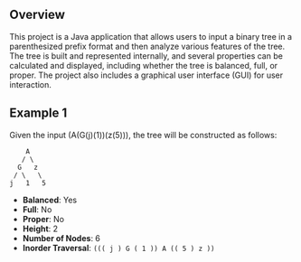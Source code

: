 ## Overview
This project is a Java application that allows users to input a binary tree in a parenthesized prefix format and then analyze various features of the tree. The tree is built and represented internally, and several properties can be calculated and displayed, including whether the tree is balanced, full, or proper. The project also includes a graphical user interface (GUI) for user interaction.

## Example 1
Given the input (A(G(j)(1))(z(5))), the tree will be constructed as follows:
```
    A
   / \
  G   z
 / \   \
j   1   5
```
- **Balanced**: Yes
- **Full**: No
- **Proper**: No
- **Height**: 2
- **Number of Nodes**: 6
- **Inorder Traversal**: `((( j ) G ( 1 )) A (( 5 ) z ))`
